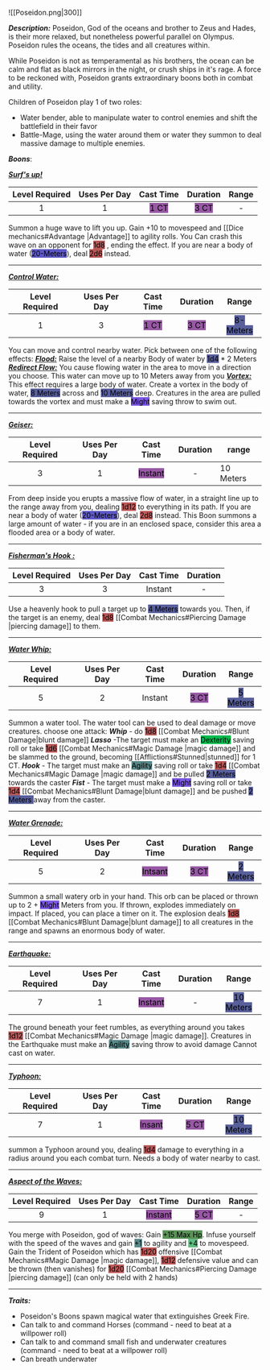 ![[Poseidon.png|300]]

***Description:***
Poseidon, God of the oceans and brother to Zeus and Hades, is their more relaxed, but nonetheless powerful parallel on Olympus.
Poseidon rules the oceans, the tides and all creatures within.

While Poseidon is not as temperamental as his brothers, the ocean can be calm and flat as black mirrors in the night, or crush ships in it's rage.
A force to be reckoned with, Poseidon grants extraordinary boons both in combat and utility.

Children of Poseidon play 1 of two roles:
 - Water bender, able to manipulate water to control enemies and shift the battlefield in their favor
 - Battle-Mage, using the water around them or water they summon to deal massive damage to multiple enemies.

***Boons***:

<b><ins><i>Surf's up!</i></ins></b>

| Level Required | Uses Per Day | Cast Time | Duration | Range |
|:--------------:|:------------:|:---------:|:--------:| :--:|
|       1        |      1       |  <mark style="background: #620075A6;"> 1 CT</mark>    |   <mark style="background: #620075A6;">3 CT</mark>   | - |

Summon a huge wave to lift you up. 
Gain +10 to movespeed and  [[Dice mechanics#Advantage |Advantage]] to agility rolls.
You Can crash this wave on an opponent for <mark style="background: #930000A6;">1d8</mark> , ending the effect.
If you are near a body of water (<mark style="background: #0900A7A6;">20-Meters</mark>), deal <mark style="background: #930000A6;">2d6</mark> instead.

------------------
<b><ins><i>Control Water:</i></ins></b>

| Level Required | Uses Per Day | Cast Time | Duration | Range |
|:--------------:|:------------:|:---------:|:--------:| :---: |
|       1        |      3       |   <mark style="background: #620075A6;">1 CT</mark>    |   <mark style="background: #620075A6;">3 CT</mark>   | <mark style="background: #000B67A6;">8-Meters</mark> |

You can move and control nearby water.
Pick between one of the following effects:
<b><ins><i>Flood:</i></ins></b>
Raise the level of a nearby Body of water by <mark style="background: #000B67A6;">1d4</mark> * 2 Meters
<b><ins><i>Redirect Flow:</i></ins></b>
You cause flowing water in the area to move in a direction you choose.
This water can move up to 10 Meters away from you
<b><ins><i>Vortex:</i></ins></b>
This effect requires a large body of water.
Create a vortex in the body of water, <mark style="background: #000B67A6;">8 Meters</mark> across and <mark style="background: #000B67A6;">10 Meters</mark> deep.
Creatures in the area are pulled towards the vortex and must make a <mark style="background: #3800D7A6;">Might</mark> saving throw to swim out.

------------------
<b><ins><i>Geiser:</i></ins></b>

| Level Required | Uses Per Day |                      Cast Time                      | Duration | range |
|:--------------:|:------------:|:---------------------------------------------------:|:--------:| ----- |
|       3        |      1       | <mark style="background: #620075A6;">Instant</mark> |    -     |    10 Meters   | 

From deep inside you erupts a massive flow of water, in a straight line up to the range away from you, dealing <mark style="background: #9E0000A6;">1d12</mark> to everything in its path. 
If you are near a body of water (<mark style="background: #0900A7A6;">20-Meters</mark>), deal <mark style="background: #9E0000A6;">2d8</mark> instead.
This Boon summons a large amount of water - if you are in an enclosed space, consider this area a flooded area or a body of water.

------------------
<b><ins><i>Fisherman's Hook :</i></ins></b>

| Level Required | Uses Per Day | Cast Time | Duration |
|:--------------:|:------------:|:---------:|:--------:|
|       3        |      3       |      Instant     |    -      |

Use a heavenly hook to pull a target up to <mark style="background: #000B67A6;">4 Meters</mark> towards you. 
Then, if the target is an enemy, deal <mark style="background: #930000A6;">1d8</mark> [[Combat Mechanics#Piercing Damage |piercing damage]] to them.

------------------
<b><ins><i>Water Whip:</i></ins></b>

| Level Required | Uses Per Day | Cast Time | Duration | Range |
|:--------------:|:------------:|:---------:|:--------:|:-----:|
|       5         |       2       |    Instant       |     <mark style="background: #620075A6;">3 CT </mark>    |   <mark style="background: #000B67A6;">5 Meters</mark>    |

Summon a water tool. The water tool can be used to deal damage or move creatures.
choose one attack:
***Whip*** - do <mark style="background: #930000A6;">1d8</mark> [[Combat Mechanics#Blunt Damage|blunt damage]]
***Lasso*** -The target must make an <mark style="background: #00BB4D;">Dexterity</mark> saving roll or take <mark style="background: #930000A6;">1d6</mark> [[Combat Mechanics#Magic Damage |magic damage]] and be slammed to the ground, becoming [[Afflictions#Stunned|stunned]] for 1 CT.
***Hook*** - The target must make an <mark style="background: #004A4CA6;">Agility</mark> saving roll or take <mark style="background: #930000A6;">1d4</mark> [[Combat Mechanics#Magic Damage |magic damage]] and be pulled <mark style="background: #000B67A6;">2 Meters</mark> towards the caster
***Fist*** - The target must make a <mark style="background: #3800D7A6;">Might</mark> saving roll or take <mark style="background: #930000A6;">1d4</mark> [[Combat Mechanics#Blunt Damage|blunt damage]] and be pushed <mark style="background: #000B67A6;">2 Meters </mark> away from the caster.


-----------------
<b><ins><i>Water Grenade:</i></ins></b>

| Level Required | Uses Per Day | Cast Time | Duration |   Range   |
|:--------------:|:------------:|:---------:|:--------:|:---------:|
|       5        |      2       |  <mark style="background: #620075A6;">Intsant</mark>   |    <mark style="background: #620075A6;">3 CT</mark>     | <mark style="background: #000B67A6;">2 Meters </mark>| 

Summon a small watery orb in your hand.
This orb can be placed or thrown up to 2 + <mark style="background: #3800D7A6;">Might</mark> Meters from you.
If thrown, explodes immediately on impact.
If placed, you can place a timer on it.
The explosion deals <mark style="background: #930000A6;">1d8</mark> [[Combat Mechanics#Blunt Damage|blunt damage]] to all creatures in the range and spawns an enormous body of water.

------------------
<b><ins><i>Earthquake:</i></ins></b>

| Level Required | Uses Per Day | Cast Time | Duration | Range |
|:--------------:|:------------:|:---------:|:--------:|:-----:|
|       7         |      1        |     <mark style="background: #620075A6;">Instant</mark>      |    -      | <mark style="background: #000B67A6;">10 Meters</mark>       |

The ground beneath your feet rumbles, as everything around you takes <mark style="background: #930000A6;">1d12</mark> [[Combat Mechanics#Magic Damage |magic damage]]. Creatures in the Earthquake must make an <mark style="background: #004A4CA6;">Agility</mark> saving throw to avoid damage
Cannot cast on water.

------------------
<b><ins><i>Typhoon:</i></ins></b>

| Level Required | Uses Per Day | Cast Time | Duration | Range |
|:--------------:|:------------:|:---------:|:--------:|:-----:|
|       7        |      1       |  <mark style="background: #620075A6;">Insant</mark>   |     <mark style="background: #620075A6;">5 CT</mark>     |   <mark style="background: #000B67A6;">10 Meters</mark>    |

summon a Typhoon around you, dealing <mark style="background: #930000A6;">1d4</mark> damage to everything in a radius around you each combat turn. Needs a body of water nearby to cast.

------------------
<b><ins><i>Aspect of the Waves:</i></ins></b>

| Level Required | Uses Per Day | Cast Time | Duration | Range |
|:--------------:|:------------:|:---------:|:--------:|:-----:|
|       9       |      1       |  <mark style="background: #620075A6;">Instant</mark>  |   <mark style="background: #620075A6;">5 CT</mark>   |   -   | 

You merge with Poseidon, god of waves: 
Gain <mark style="background: #045B00A6;">+15 Max Hp</mark>. Infuse yourself with the speed of the waves and gain <mark style="background: #004A4CA6;">+1</mark> to agility and <mark style="background: #60BB81;">+4</mark> to movespeed. Gain the Trident of Poseidon which has <mark style="background: #9E0000A6;">1d20</mark> offensive [[Combat Mechanics#Magic Damage |magic damage]], <mark style="background: #9E0000A6;">1d12</mark> defensive value and can be thrown (then vanishes) for <mark style="background: #9E0000A6;">1d20</mark> [[Combat Mechanics#Piercing Damage |piercing damage]]
(can only be held with 2 hands)

------------------

***Traits:***
- Poseidon's Boons spawn magical water that extinguishes Greek Fire. 
- Can talk to and command Horses (command - need to beat at a willpower roll)
- Can talk to and command small fish and underwater creatures  (command - need to beat at a willpower roll)
- Can breath underwater



